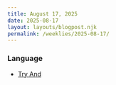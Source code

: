```yaml
---
title: August 17, 2025
date: 2025-08-17
layout: layouts/blogpost.njk
permalink: /weeklies/2025-08-17/
---
```


### Language
* <span meta="2025-08-10T17:41"></span> [Try And](https://ygdp.yale.edu/phenomena/try-and)
